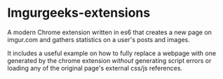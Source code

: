# Imgurgeeks-extensions

A modern Chrome extension written in es6 that creates a new page on imgur.com and gathers statistics on a user's posts and images.

It includes a useful example on how to fully replace a webpage with one generated by the chrome extension *without* generating script errors or loading any of the original page's external css/js references.
